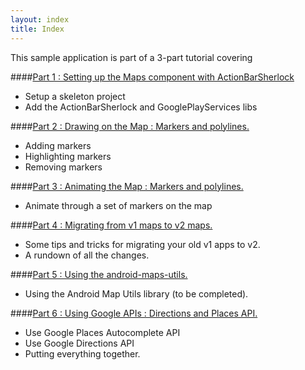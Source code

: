 ```yaml
---
layout: index
title: Index
---
```

This sample application is part of a 3-part tutorial covering

####[Part 1 : Setting up the Maps component with ActionBarSherlock](docs/part1.md)
- Setup a skeleton project
- Add the ActionBarSherlock and GooglePlayServices libs
	
####[Part 2 : Drawing on the Map : Markers and polylines.](docs/part2.md)
- Adding markers
- Highlighting markers
- Removing markers
	
####[Part 3 : Animating the Map : Markers and polylines.](docs/part3.md)
- Animate through a set of markers on the map
	
####[Part 4 : Migrating from v1 maps to v2 maps.](docs/part4.md)
- Some tips and tricks for migrating your old v1 apps to v2.
- A rundown of all the changes.

####[Part 5 : Using the android-maps-utils.](docs/part5.md)
- Using the Android Map Utils library (to be completed).
	
####[Part 6 : Using Google APIs : Directions and Places API.](docs/part6.md)
- Use Google Places Autocomplete API
- Use Google Directions API
- Putting everything together.
	
	
